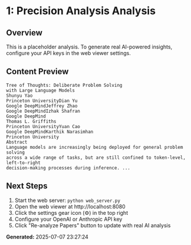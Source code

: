 
# 1: Precision Analysis Analysis

## Overview
This is a placeholder analysis. To generate real AI-powered insights, configure your API keys in the web viewer settings.

## Content Preview
```
Tree of Thoughts: Deliberate Problem Solving
with Large Language Models
Shunyu Yao
Princeton UniversityDian Yu
Google DeepMindJeffrey Zhao
Google DeepMindIzhak Shafran
Google DeepMind
Thomas L. Griffiths
Princeton UniversityYuan Cao
Google DeepMindKarthik Narasimhan
Princeton University
Abstract
Language models are increasingly being deployed for general problem solving
across a wide range of tasks, but are still confined to token-level, left-to-right
decision-making processes during inference. ...
```

## Next Steps
1. Start the web server: `python web_server.py`
2. Open the web viewer at http://localhost:8080
3. Click the settings gear icon (⚙️) in the top right
4. Configure your OpenAI or Anthropic API key
5. Click "Re-analyze Papers" button to update with real AI analysis

**Generated:** 2025-07-07 23:27:24
        